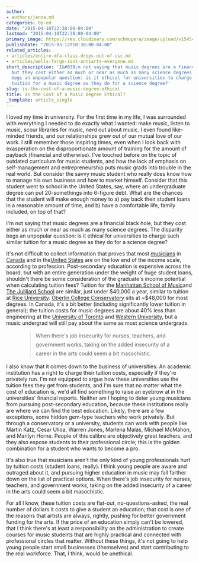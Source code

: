 ```yaml
---
author:
- authors/jenna.md
categories: Op-ed
date: "2015-04-10T22:38:00-04:00"
lastmod: "2015-04-10T22:38:00-04:00"
primary_image: https://res.cloudinary.com/schmopera/image/upload/v1545409169/media/webhook-uploads/1428719807440/RCM_Fotor.jpg.jpg
publishDate: "2015-03-12T10:38:00-04:00"
related_articles:
- articles/entire-mfa-class-drops-out-of-usc.md
- articles/wells-fargo-isnt-antiarts-everyone.md
short_description: 'I&#039;m not saying that music degrees are a financial black hole,
  but they cost either as much or near as much as many science degrees. The disparity
  begs an unpopular question: is it ethical for universities to charge such similar
  tuition for a music degree as they do for a science degree?'
slug: is-the-cost-of-a-music-degree-ethical
title: Is the Cost of a Music Degree Ethical?
_template: article_single
---
```


<p>
	I loved my time in university. For the first time in my life, I was surrounded with everything I needed to do exactly what I wanted: make music, listen to music, scour libraries for music, nerd out about music. I even found like-minded friends, and our relationships grew out of our mutual love of our work. I still remember those inspiring times, even when I look back with exasperation on the disproportionate amount of training for the amount of payback (financial and otherwise). I've touched before on the topic of outdated curriculum for music students, and how the lack of emphasis on self-management and entrepreneurship puts music grads into trouble in the real world. But consider the savvy music student who really does know how to manage his own business and how to market himself. Consider that this student went to school in the United States, say, where an undergraduate degree can put 20-somethings into 6-figure debt. What are the chances that the student will make enough money to a) pay back their student loans in a reasonable amount of time, and b) have a comfortable life, family included, on top of that?
</p>
<p>
	<span class="s1">I'm not saying that music degrees are a financial black hole, but they cost either as much or near as much as many science degrees. The disparity begs an unpopular question: is it ethical for universities to charge such similar tuition for a music degree as they do for a science degree?</span>
</p>
<p>
	It's not difficult to collect information that proves that most <a href="http://work.chron.com/average-salary-musical-education-degree-20711.html" target="_blank">musicians</a> in <a href="http://www.canadianbusiness.com/companies-and-industries/canadas-best-jobs-2013-ranking/" target="_blank">Canada</a> and in the<a href="http://www.payscale.com/college-salary-report-2014/majors-that-pay-you-back" target="_blank">United States</a> are on the low end of the income scale, according to profession. Post-secondary education is expensive across the board, but with an entire generation under the weight of huge student loans, shouldn't there be some consideration of the graduate's income potential when calculating tuition fees? Tuition for the <a href="http://www.msmnyc.edu/Admissions/Tuition-Fees" target="_blank">Manhattan School of Music</a>and <a href="http://www.juilliard.edu/apply-audition/tuition-fees-and-expenses" target="_blank">The Juilliard School</a> are similar, just under $40,000 a year, similar to tuition at <a href="http://students.rice.edu/students/Tuition_Fees.asp" target="_blank">Rice University</a>. <a href="http://new.oberlin.edu/conservatory/admissions/finances/usa-students.dot" target="_blank">Oberlin College Conservatory</a> sits at ~$48,000 for most degrees. In Canada, it's a bit better (including significantly lower tuition in general); the tuition costs for music degrees are about 40% less than engineering at the <a href="http://www.provost.utoronto.ca/link/students/fees15/dom_music.htm" target="_blank">University of Toronto</a> and <a href="http://www.registrar.uwo.ca/student_finances/fees_refunds/pdfs%20fee%20schedule%20/Fall%20Winter%202014-2015%20UGRD%20fee%20schedule%20CDN.pdf" target="_blank">Western University</a>, but a music undergrad will still pay about the same as most science undergrads.
</p>
<figure data-type="quote" class="wy-figure-left">
<blockquote>
	<span rel="line-height: 24px;" style="line-height: 24px;">When there's job insecurity for nurses, teachers, and government works, taking on the added insecurity of a career in the arts could seem a bit masochistic.</span><br>
	
</blockquote>
</figure>
<p>
	I also know that it comes down to the business of universities. An academic institution has a right to charge their tuition costs, especially if they're privately run. I'm not equipped to argue how these universities use the tuition fees they get from students, and I'm sure that no matter what the cost of education is, we'd all find something to raise an eyebrow at in the universities' financial reports. Neither am I hoping to deter young musicians from pursuing post-secondary education, because these institutions really are where we can find the best education. Likely, there are a few exceptions, some hidden gem-type teachers who work privately. But through a conservatory or a university, students can work with people like Martin Katz, Cesar Ulloa, Warren Jones, Marlena Malas, Michael McMahon, and Marilyn Horne. People of this calibre are objectively great teachers, and they also expose students to their professional circle; this is the golden combination for a student who wants to become a pro.
</p>
<p>
	It's also true that musicians aren't the only kind of young professionals hurt by tuition costs (student loans, really). I think young people are aware and outraged about it, and pursuing higher education in music may fall farther down on the list of practical options. When there's job insecurity for nurses, teachers, and government works, taking on the added insecurity of a career in the arts could seem a bit masochistic.
</p>
<p>
	For all I know, these tuition costs are flat-out, no-questions-asked, the real number of dollars it costs to give a student an education; that cost is one of the reasons that artists are always, rightly, pushing for better government funding for the arts. If the price of an education simply can't be lowered, that I think there's at least a responsibility on the administration to create courses for music students that are highly practical and connected with professional circles that matter. Without these things, it's not going to help young people start small businesses (themselves) and start contributing to the real workforce. That, I think, would be unethical.
</p>
